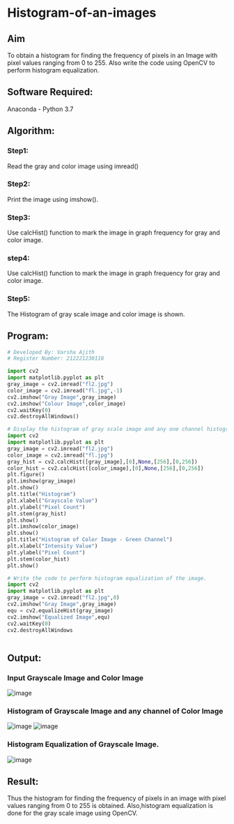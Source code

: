 # Histogram-of-an-images
## Aim
To obtain a histogram for finding the frequency of pixels in an Image with pixel values ranging from 0 to 255. Also write the code using OpenCV to perform histogram equalization.

## Software Required:
Anaconda - Python 3.7

## Algorithm:
### Step1:
Read the gray and color image using imread()

### Step2:
Print the image using imshow().



### Step3:
Use calcHist() function to mark the image in graph frequency for gray and color image.

### step4:
Use calcHist() function to mark the image in graph frequency for gray and color image.

### Step5:
The Histogram of gray scale image and color image is shown.


## Program:
```python
# Developed By: Varsha Ajith
# Register Number: 212221230118

import cv2
import matplotlib.pyplot as plt
gray_image = cv2.imread("fl2.jpg")
color_image = cv2.imread("fl.jpg",-1)
cv2.imshow("Gray Image",gray_image)
cv2.imshow("Colour Image",color_image)
cv2.waitKey(0)
cv2.destroyAllWindows()

# Display the histogram of gray scale image and any one channel histogram from color image
import cv2
import matplotlib.pyplot as plt
gray_image = cv2.imread("fl2.jpg")
color_image = cv2.imread("fl.jpg")
gray_hist = cv2.calcHist([gray_image],[0],None,[256],[0,256])
color_hist = cv2.calcHist([color_image],[0],None,[256],[0,256])
plt.figure()
plt.imshow(gray_image)
plt.show()
plt.title("Histogram")
plt.xlabel("Grayscale Value")
plt.ylabel("Pixel Count")
plt.stem(gray_hist)
plt.show()
plt.imshow(color_image)
plt.show()
plt.title("Histogram of Color Image - Green Channel")
plt.xlabel("Intensity Value")
plt.ylabel("Pixel Count")
plt.stem(color_hist)
plt.show()

# Write the code to perform histogram equalization of the image. 
import cv2
import matplotlib.pyplot as plt
gray_image = cv2.imread("fl2.jpg",0)
cv2.imshow("Gray Image",gray_image)
equ = cv2.equalizeHist(gray_image)
cv2.imshow("Equalized Image",equ)
cv2.waitKey(0)
cv2.destroyAllWindows



```
## Output:
### Input Grayscale Image and Color Image
![image](https://github.com/VarshaAjith1110/Histogram-of-an-images/assets/94222288/5fa788f0-f9d2-4cab-a9e2-3987cb3f7c5c)


### Histogram of Grayscale Image and any channel of Color Image

![image](https://github.com/VarshaAjith1110/Histogram-of-an-images/assets/94222288/b7e9e2ba-38a0-483e-8dff-1a40a536579a)
![image](https://github.com/VarshaAjith1110/Histogram-of-an-images/assets/94222288/20275cd9-82f0-4f2d-b500-721171473754)


### Histogram Equalization of Grayscale Image.

![image](https://github.com/VarshaAjith1110/Histogram-of-an-images/assets/94222288/ae2dae77-5fd4-458c-b101-281c8d324405)



## Result: 
Thus the histogram for finding the frequency of pixels in an image with pixel values ranging from 0 to 255 is obtained. Also,histogram equalization is done for the gray scale image using OpenCV.
